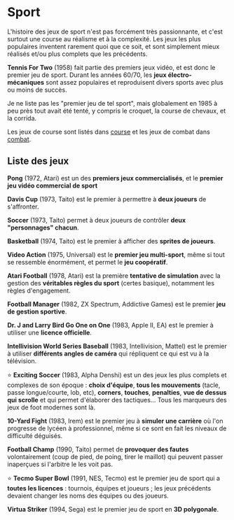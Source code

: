 # Sport

L'histoire des jeux de sport n'est pas forcément très passionnante, et c'est surtout une course au réalisme et à la complexité. Les jeux les plus populaires inventent rarement quoi que ce soit, et sont simplement mieux réalisés et/ou plus complets que les précédents.

**Tennis For Two** (1958) fait partie des premiers jeux vidéo, et est donc le premier jeu de sport. Durant les années 60/70, les **jeux électro-mécaniques** sont assez populaires et reproduisent divers sports avec plus ou moins de succès.

Je ne liste pas les "premier jeu de tel sport", mais globalement en 1985 à peu près tout avait été tenté, y compris le croquet, la course de chevaux, et la corrida.

Les jeux de course sont listés dans [course](racing.md) et les jeux de combat dans [combat](fighting.md).

## Liste des jeux

**Pong** (1972, Atari) est un des **premiers jeux commercialisés**, et le **premier jeu vidéo commercial de sport**

**Davis Cup** (1973, Taito) est le premier à permettre à **deux joueurs** de s'affronter.

**Soccer** (1973, Taito) permet à deux joueurs de contrôler **deux "personnages" chacun**.

**Basketball** (1974, Taito) est le premier à afficher des **sprites de joueurs**.

**Video Action** (1975, Universal) est le **premier jeu multi-sport**, même si tout se ressemble énormément, et permet le **jeu coopératif**.

**Atari Football** (1978, Atari) est la première **tentative de simulation** avec la gestion des **véritables règles du sport** (certes basique), notamment les règles d'engagement.

**Football Manager** (1982, ZX Spectrum, Addictive Games) est le premier **jeu de gestion sportive**.

**Dr. J and Larry Bird Go One on One** (1983, Apple II, EA) est le premier à utiliser une **licence officielle**.

**Intellivision World Series Baseball** (1983, Intellivision, Mattel) est le premier à utiliser **différents angles de caméra** qui répliquent ce qui est vu à la télévision.

:star: **Exciting Soccer** (1983, Alpha Denshi) est un des jeux les plus complets et complexes de son époque : **choix d'équipe**, **tous les mouvements** (tacle, passe longue/courte, lob, etc), **corners**, **touches**, **penalties**, **vue de dessus qui scrolle** et qui permet d'élaborer des tactiques... Tous les marqueurs des jeux de foot modernes sont là.

**10-Yard Fight** (1983, Irem) est le premier jeu à **simuler une carrière** où l'on progresse de lycéen à professionnel, même si ce sont en fait les niveaux de difficulté déguisés.

**Football Champ** (1990, Taito) permet de **provoquer des fautes** volontairement (coup de pied, de poing, tirer le maillot) qui peuvent passer inaperçues si l'arbitre le les voit pas.

:star: **Tecmo Super Bowl** (1991, NES, Tecmo) est le premier jeu de sport qui a **toutes les licences** : tournois, équipes et joueurs ; les jeux précédents devaient changer les noms des équipes ou des joueurs.

**Virtua Striker** (1994, Sega) est le premier jeu de sport en **3D polygonale**.
